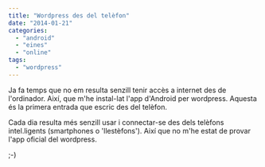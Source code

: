 ```yaml
---
title: "Wordpress des del telèfon"
date: "2014-01-21"
categories: 
  - "android"
  - "eines"
  - "online"
tags: 
  - "wordpress"
---
```


Ja fa temps que no em resulta senzill tenir accès a internet des de l'ordinador. Així, que m'he instal-lat l'app d'Android per wordpress. Aquesta és la primera entrada que escric des del telèfon.

Cada dia resulta més senzill usar i connectar-se des dels telèfons intel.ligents (smartphones o 'llestèfons'). Així que no m'he estat de provar l'app oficial del wordpress.

;-)
